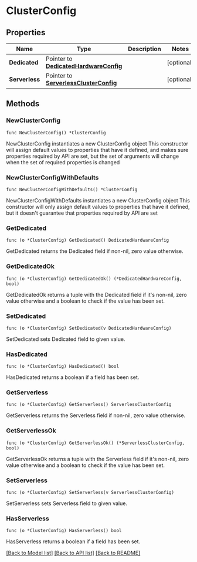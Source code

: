# ClusterConfig

## Properties

Name | Type | Description | Notes
------------ | ------------- | ------------- | -------------
**Dedicated** | Pointer to [**DedicatedHardwareConfig**](DedicatedHardwareConfig.md) |  | [optional] 
**Serverless** | Pointer to [**ServerlessClusterConfig**](ServerlessClusterConfig.md) |  | [optional] 

## Methods

### NewClusterConfig

`func NewClusterConfig() *ClusterConfig`

NewClusterConfig instantiates a new ClusterConfig object
This constructor will assign default values to properties that have it defined,
and makes sure properties required by API are set, but the set of arguments
will change when the set of required properties is changed

### NewClusterConfigWithDefaults

`func NewClusterConfigWithDefaults() *ClusterConfig`

NewClusterConfigWithDefaults instantiates a new ClusterConfig object
This constructor will only assign default values to properties that have it defined,
but it doesn't guarantee that properties required by API are set

### GetDedicated

`func (o *ClusterConfig) GetDedicated() DedicatedHardwareConfig`

GetDedicated returns the Dedicated field if non-nil, zero value otherwise.

### GetDedicatedOk

`func (o *ClusterConfig) GetDedicatedOk() (*DedicatedHardwareConfig, bool)`

GetDedicatedOk returns a tuple with the Dedicated field if it's non-nil, zero value otherwise
and a boolean to check if the value has been set.

### SetDedicated

`func (o *ClusterConfig) SetDedicated(v DedicatedHardwareConfig)`

SetDedicated sets Dedicated field to given value.

### HasDedicated

`func (o *ClusterConfig) HasDedicated() bool`

HasDedicated returns a boolean if a field has been set.

### GetServerless

`func (o *ClusterConfig) GetServerless() ServerlessClusterConfig`

GetServerless returns the Serverless field if non-nil, zero value otherwise.

### GetServerlessOk

`func (o *ClusterConfig) GetServerlessOk() (*ServerlessClusterConfig, bool)`

GetServerlessOk returns a tuple with the Serverless field if it's non-nil, zero value otherwise
and a boolean to check if the value has been set.

### SetServerless

`func (o *ClusterConfig) SetServerless(v ServerlessClusterConfig)`

SetServerless sets Serverless field to given value.

### HasServerless

`func (o *ClusterConfig) HasServerless() bool`

HasServerless returns a boolean if a field has been set.


[[Back to Model list]](../README.md#documentation-for-models) [[Back to API list]](../README.md#documentation-for-api-endpoints) [[Back to README]](../README.md)


